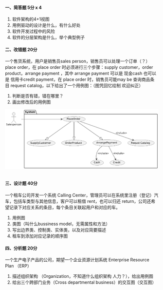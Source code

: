 #### 一、简答题  5分 x 4

1. 软件架构的4+1视图
2. 用例驱动的设计是什么，有什么好处
3. 软件开发过程中的风险
4. 软件的分层架构是什么，举个典型例子

#### 二、改错题 20分

一个售货系统，用户是销售员sales person，销售员可以处理一个订单（？） place order，在 place order 时必须进行三个步骤：supply customer，order product，arrange payment ，其中 arrange payment 可以是 现金cash 也可以是 信用卡credit payment，在 place order 时，销售员可能may be 查询商品条目 request catalog，以下给出了一个用例图：（图凭回忆绘制 欢迎纠正）

1. 判断是否有错，错在哪里？
2. 画出修改后的用例图

![img](./24年改错题.png)

```

```

#### 三、设计题 40分

一个租车公司开发一个系统 Calling Center，管理员可以在系统里注册（登记）汽车，包括车类型与其他信息，客户可以租借 rent，也可以归还 return，公司还希望记录下对应关系的条目，每个条目关联起用户和对应的车。

1. 用例图
2. 类图（叫什么bussiness model，无需属性和方法）
3. 写出边界类、控制类、实体类，以及对应简要描述
4. 租车到添加对应记录的顺序图

#### 四、分析题 20分

一个生产电子产品的公司，期望一个企业资源计划系统 Enterprise Resource Plan （ERP）

1. 描述组织架构 （Organization，不知道什么组织架构 人力？），给出用例图
2. 给出三个跨部门业务（Cross departmental business）的交互图（交互图）


